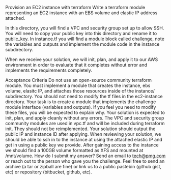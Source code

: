 Provision an EC2 instance with terraform
Write a terraform module representing an EC2 instance with an EBS volume and elastic IP address attached.

In this directory, you will find a VPC and security group set up to allow SSH. You will need to copy your public key into this directory and rename it to public_key. In instance.tf you will find a module block called challenge, note the variables and outputs and implement the module code in the instance subdirectory.

When we receive your solution, we will init, plan, and apply it to our AWS environment in order to evaluate that it completes without error and implements the requirements completely.

Acceptance Criteria
Do not use an open-source community terraform module. You must implement a module that creates the instance, ebs volume, elasitc IP, and attaches those resources inside of the instance/ subdirectory.
You should not need to modify the tf files in the ec2-instance directory. Your task is to create a module that implements the challenge module interface (variables and outputs). If you feel you need to modify these files, you will be expected to explain why.
Your solution is expected to init, plan, and apply cleanly without any errors.
The VPC and security group community modules are used in vpc.tf and will be included during terraform init. They should not be reimplemented.
Your solution should output the public IP and instance ID after applying.
When reviewing your solution, we should be able to ssh in to the instance at using the attached elastic IP and get in using a public key we provide.
After gaining access to the instance we should find a 100GB volume formatted as XFS and mounted at /mnt/volume.
How do I submit my answer?
Send an email to tech@pmg.com or reach out to the person who gave you the challenge. Feel free to send an archive (a tar or zipball are fine) or link us to a public pastebin (github gist, etc) or repository (bitbucket, github, etc).
